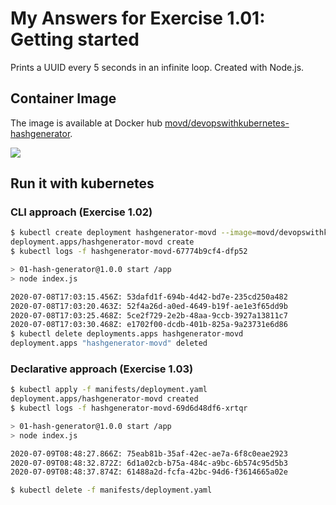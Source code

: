 # My Answers for Exercise 1.01: Getting started

Prints a UUID every 5 seconds in an infinite loop. Created with Node.js.

## Container Image

The image is available at Docker hub [movd/devopswithkubernetes-hashgenerator](https://hub.docker.com/r/movd/devopswithkubernetes-hashgenerator).

[![](https://images.microbadger.com/badges/image/movd/devopswithkubernetes-hashgenerator.svg)](https://microbadger.com/images/movd/devopswithkubernetes-hashgenerator "Get your own image badge on microbadger.com")

## Run it with kubernetes

### CLI approach (Exercise 1.02)

```sh
$ kubectl create deployment hashgenerator-movd --image=movd/devopswithkubernetes-hashgenerator
deployment.apps/hashgenerator-movd create
$ kubectl logs -f hashgenerator-movd-67774b9cf4-dfp52

> 01-hash-generator@1.0.0 start /app
> node index.js

2020-07-08T17:03:15.456Z: 53dafd1f-694b-4d42-bd7e-235cd250a482
2020-07-08T17:03:20.463Z: 52f4a26d-a0ed-4649-b19f-ae1e3f65dd9b
2020-07-08T17:03:25.468Z: 5ce2f729-2e2b-48aa-9ccb-3927a13811c7
2020-07-08T17:03:30.468Z: e1702f00-dcdb-401b-825a-9a23731e6d86
$ kubectl delete deployments.apps hashgenerator-movd
deployment.apps "hashgenerator-movd" deleted
```

### Declarative approach (Exercise 1.03)

```sh
$ kubectl apply -f manifests/deployment.yaml
deployment.apps/hashgenerator-movd created
$ kubectl logs -f hashgenerator-movd-69d6d48df6-xrtqr

> 01-hash-generator@1.0.0 start /app
> node index.js

2020-07-09T08:48:27.866Z: 75eab81b-35af-42ec-ae7a-6f8c0eae2923
2020-07-09T08:48:32.872Z: 6d1a02cb-b75a-484c-a9bc-6b574c95d5b3
2020-07-09T08:48:37.874Z: 61488a2d-fcfa-42bc-94d6-f3614665a02e

$ kubectl delete -f manifests/deployment.yaml
```
